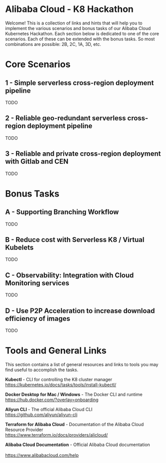 # Alibaba Cloud - K8 Hackathon
Welcome! This is a collection of links and hints that will help you to implement the various scenarios and bonus tasks of our Alibaba Cloud Kubernetes Hackathon. 
Each section below is dedicated to one of the core scenarios. Each of these can be extended with the bonus tasks.
So most combinations are possible: 2B, 2C, 1A, 3D, etc.

# Core Scenarios
## 1 - Simple serverless cross-region deployment pipeline
TODO
## 2 - Reliable geo-redundant serverless cross-region deployment pipeline
TODO
## 3 - Reliable and private cross-region deployment with Gitlab and CEN
TODO

# Bonus Tasks
## A - Supporting Branching Workflow
TODO
## B - Reduce cost with Serverless K8 / Virtual Kubelets
TODO
## C - Observability: Integration with Cloud Monitoring services
TODO
## D - Use P2P Acceleration to increase download efficiency of images
TODO

# Tools and General Links
This section contains a list of general resources and links to tools you may find useful to accomplish the tasks.

**Kubectl** - CLI for controlling the K8 cluster manager<br>
https://kubernetes.io/docs/tasks/tools/install-kubectl/

**Docker Desktop for Mac / Windows** - The Docker CLI and runtime<br>
https://hub.docker.com/?overlay=onboarding

**Aliyun CLI** - The official Alibaba Cloud CLI<br>
https://github.com/aliyun/aliyun-cli

**Terraform for Alibaba Cloud** - Documentation of the Alibaba Cloud Resource Provider<br> 
https://www.terraform.io/docs/providers/alicloud/

**Alibaba Cloud Documentation** - Official Alibaba Cloud documentation<br>  
https://www.alibabacloud.com/help


